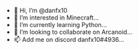 - 👋 Hi, I’m @danfx10
- 👀 I’m interested in Minecraft...
- 🌱 I’m currently learning Python...
- 💞️ I’m looking to collaborate on Arcanoid...
- 📫 Add me on discord danfx10#4936...

<!---
Mikolazz/Mikolazz is a ✨ special ✨ repository because its `README.md` (this file) appears on your GitHub profile.
You can click the Preview link to take a look at your changes.
--->
